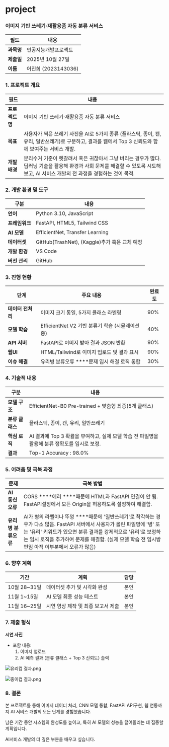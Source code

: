 # project


### 이미지 기반 쓰레기·재활용품 자동 분류 서비스

| 필드 | 내용 |
| --- | --- |
| **과목명** | 인공지능개발프로젝트 |
| **제출일** | 2025년 10월 27일 |
| **이름** | 어진희 (2023143036) |

### 1. 프로젝트 개요

| 필드 | 내용 |
| --- | --- |
| **프로젝트명** | 이미지 기반 쓰레기·재활용품 자동 분류 서비스 |
| **목표** | 사용자가 찍은 쓰레기 사진을 AI로 5가지 종류 (플라스틱, 종이, 캔, 유리, 일반쓰레기)로 구분하고, 결과를 웹에서 Top 3 신뢰도와 함께 보여주는 서비스 개발. |
| **개발 배경** | 분리수거 기준이 헷갈려서 혹은 귀찮아서 그냥 버리는 경우가 많다. 딥러닝 기술을 활용해 환경과 사회 문제를 해결할 수 있도록 시도해 보고, AI 서비스 개발의 전 과정을 경험하는 것이 목적. |

### 2. 개발 환경 및 도구

| 구분 | 내용 |
| --- | --- |
| **언어** | Python 3.10, JavaScript |
| **프레임워크** | FastAPI, HTML5, Tailwind CSS |
| **AI 모델** | EfficientNet, Transfer Learning |
| **데이터셋** | GitHub(TrashNet),  (Kaggle)추가 혹은 교체 예정  |
| **개발 환경** |  VS Code |
| **버전 관리** | GitHub |

### 3. 진행 현황

| 단계 | 주요 내용 | 완료도 |
| --- | --- | --- |
| **데이터 전처리** | 이미지 크기 통일, 5가지 클래스 라벨링 | 90% |
| **모델 학습** | EfficientNet V2 기반 분류기 학습 (시뮬레이션 중) | 40% |
| **API 서버** | FastAPI로 이미지 받아 결과 JSON 반환 | 90% |
| **웹UI** | HTML/Tailwind로 이미지 업로드 및 결과 표시 | 90% |
| **이슈 해결** | 유리병 분류오류 ****문제 임시 해결 로직 통합 | 30% |

### 4. 기술적 내용

| 구분 | 내용 |
| --- | --- |
| **모델 구조** | EfficientNet-B0                                                         Pre-trained + 맞춤형 최종(5개 클래스) |
| **분류 클래스** | 플라스틱, 종이, 캔, 유리, 일반쓰레기  |
| **핵심 로직** | AI 결과에 Top 3 확률을 부여하고, 실제 모델 학습 전 파일명을 활용해 분류 정확도를 임시로 보정. |
| **결과** | Top-1 Accuracy : 98.0%   |

### 5. 어려움 및 극복 과정

| 문제 | 극복 방법 |
| --- | --- |
| **AI 통신 오류** |  CORS ****에러 ****때문에 HTML과 FastAPI 연결이 안 됨. FastAPI설정에서 모든 Origin을 허용하도록 설정하여 해결함. |
| **유리병 분류오류** | AI가 병의 라벨이나 뚜껑 ****때문에 '일반쓰레기'로 착각하는 경우가 다소 많음. FastAPI 서버에서 사용자가 올린 파일명에 '병' 또는 '유리' 키워드가 있으면 분류 결과를 강제적으로 '유리'로 보정하는 임시 로직을 추가하여 문제를 해결함. (실제 모델 학습 전 임시방편임 아직 이부분에서 오류가 많음) |

### 6. 향후 계획

| 기간 | 계획 | 담당 |
| --- | --- | --- |
| 10월 28~31일 | 데이터셋 추가 및 시각화 완성 | 본인 |
| 11월 1~15일 | AI 모델 최종 성능 테스트 | 본인 |
| 11월 16~25일 | 시연 영상 제작 및 최종 보고서 제출 | 본인 |

### 7. 제출 형식

**시연 사진**

- 포함 내용:
    1. 이미지 업로드
    2. AI 예측 결과 (분류 클래스 + Top 3 신뢰도) 출력
    

![유리컵 결과.png](attachment:cd3169b8-28f7-4466-be79-814861b576ca:유리컵_결과.png)

![종이컵 결과.png](attachment:4751a38f-f032-406f-9953-c88d850df64a:종이컵_결과.png)

### 8. 결론

본 프로젝트를 통해 이미지 데이터 처리, CNN 모델 통합, FastAPI API구현, 웹 연동까지 AI 서비스 개발의 모든 단계를 경험했습니다.

남은 기간 동안 시스템의 완성도를 높이고, 특히 AI 모델의 성능을 끌어올리는 데 집중할 계획입니다.

AI서비스 개발의 더 깊은 부분을 배우고 싶습니다.
